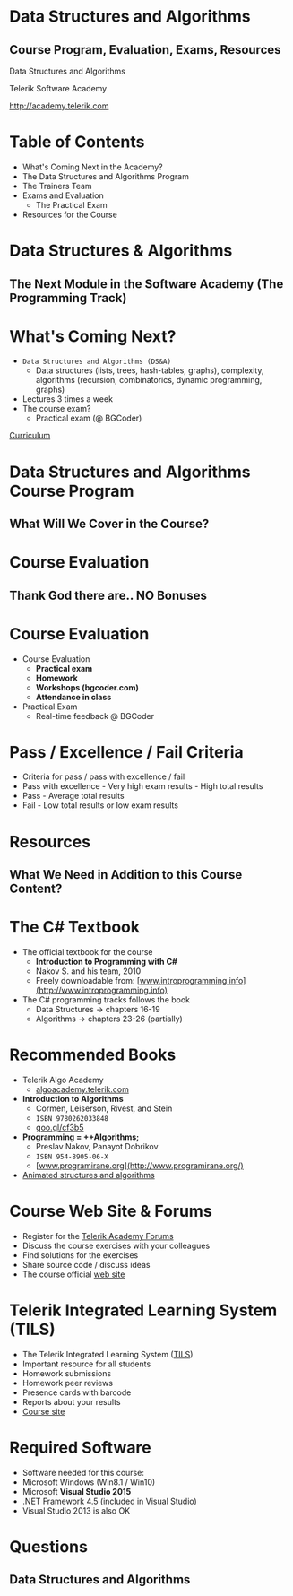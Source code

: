 <!-- section start -->
<!-- attr: { id:'title', class:'slide-title', hasScriptWrapper:true } -->
# Data Structures and Algorithms
## Course Program, Evaluation, Exams, Resources

<div class="signature">
    <p class="signature-course">Data Structures and Algorithms</p>
    <p class="signature-initiative">Telerik Software Academy</p>
    <a href="http://academy.telerik.com" class="signature-link">http://academy.telerik.com</a>
</div>


<!-- section start -->
<!-- attr: { id:'table-of-contents' } -->
# Table of Contents
- What's Coming Next in the Academy?
- The Data Structures and Algorithms Program
- The Trainers Team
- Exams and Evaluation
  - The Practical Exam
- Resources for the Course


<!-- section start -->
<!-- attr: { class:'slide-section', id:'coming-next' } -->
# Data Structures & Algorithms
## The Next Module in the Software Academy (The Programming Track)

<!-- attr: { hasScriptWrapper:true, style:'font-size:0.9em' } -->
# What's Coming Next?
- `Data Structures and Algorithms (DS&A)`
  - Data structures (lists, trees, hash-tables, graphs), complexity, algorithms (recursion, combinatorics, dynamic programming, graphs)
- Lectures 3 times a week
- The course exam?
  - Practical exam (@ BGCoder)

[Curriculum](http://academy.telerik.com/academy/curriculum-detailed)

<!-- section start -->
<!-- attr: {class: 'slide-section', id: 'databases-program'} -->
# Data Structures and Algorithms Course Program
## What Will We Cover in the Course?

<!-- section start -->
<!-- attr: {id: 'evaluation', class: 'slide-section'} -->
# Course Evaluation
## Thank God there are.. NO Bonuses

<!-- attr: { style:'font-size:0.9em' } -->
# Course Evaluation
- Course Evaluation
  - **Practical exam**
  - **Homework**
  - **Workshops (bgcoder.com)**
  - **Attendance in class**
- Practical Exam
  - Real-time feedback @ BGCoder

# Pass / Excellence / Fail Criteria
-  Criteria for pass / pass with excellence / fail
  -  Pass with excellence
    -  Very high exam results
    -  High total results
  -  Pass
    -  Average total results
  -  Fail
    -  Low total results or low exam results

<!-- section start -->
<!-- attr: { id:'resources', class:'slide-section' } -->
# Resources
## What We Need in Addition to this Course Content?

# The C# Textbook
- The official textbook for the course
  - **Introduction to Programming with C#**
  - Nakov S. and his team, 2010
  - Freely downloadable from: [www.introprogramming.info](http://www.introprogramming.info)
- The C# programming tracks follows the book
  - Data Structures &rarr; chapters 16-19
  - Algorithms &rarr; chapters 23-26 (partially)

<!-- attr: { style:'font-size:0.9em' } -->
# Recommended Books
- Telerik Algo Academy
  - [algoacademy.telerik.com](http://academy.telerik.com/algoacademy/home)
- **Introduction to Algorithms**
  - Cormen, Leiserson, Rivest, and Stein
  - `ISBN 9780262033848`
  - [goo.gl/cf3b5](http://goo.gl/cf3b5)
- **Programming = ++Algorithms;**
  - Preslav Nakov, Panayot Dobrikov
  - `ISBN 954-8905-06-X`
  - [www.programirane.org](http://www.programirane.org/)
- [Animated structures and algorithms](http://www.comp.nus.edu.sg/~stevenha/visualization/index.html)

# Course Web Site & Forums
-  Register for the [Telerik Academy Forums](https://telerikacademy.com/Forum/Category/15/data-structures-algorithms)
  -  Discuss the course exercises with your colleagues
  -  Find solutions for the exercises
  -  Share source code / discuss ideas
-  The course official [web site](http://academy.telerik.com/student-courses/programming/data-structures-algorithms)

# Telerik Integrated Learning System (TILS)
-  The Telerik Integrated Learning System ([TILS](https://www.telerikacademy.com))
  -  Important resource for all students
  -  Homework submissions
  -  Homework peer reviews
  -  Presence cards with barcode
  -  Reports about your results
-  [Course site](https://telerikacademy.com/Courses/Courses/Details/399)

# Required Software
-  Software needed for this course:
  -  Microsoft Windows (Win8.1 / Win10)
  - Microsoft **Visual Studio 2015**
  - .NET Framework 4.5 (included in Visual Studio)
  - Visual Studio 2013 is also OK

<!-- section start -->
<!-- attr: { id:'questions', class:'slide-section' } -->
# Questions
## Data Structures and Algorithms
